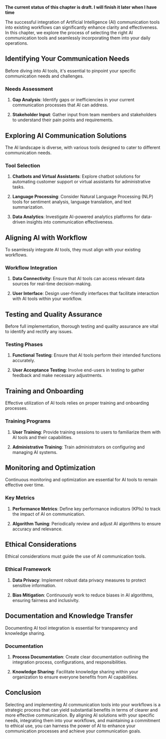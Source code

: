 **The current status of this chapter is draft. I will finish it later when I have time**

The successful integration of Artificial Intelligence (AI) communication tools into existing workflows can significantly enhance clarity and effectiveness. In this chapter, we explore the process of selecting the right AI communication tools and seamlessly incorporating them into your daily operations.

Identifying Your Communication Needs
------------------------------------

Before diving into AI tools, it's essential to pinpoint your specific communication needs and challenges.

### Needs Assessment

1. **Gap Analysis**: Identify gaps or inefficiencies in your current communication processes that AI can address.

2. **Stakeholder Input**: Gather input from team members and stakeholders to understand their pain points and requirements.

Exploring AI Communication Solutions
------------------------------------

The AI landscape is diverse, with various tools designed to cater to different communication needs.

### Tool Selection

1. **Chatbots and Virtual Assistants**: Explore chatbot solutions for automating customer support or virtual assistants for administrative tasks.

2. **Language Processing**: Consider Natural Language Processing (NLP) tools for sentiment analysis, language translation, and text summarization.

3. **Data Analytics**: Investigate AI-powered analytics platforms for data-driven insights into communication effectiveness.

Aligning AI with Workflow
-------------------------

To seamlessly integrate AI tools, they must align with your existing workflows.

### Workflow Integration

1. **Data Connectivity**: Ensure that AI tools can access relevant data sources for real-time decision-making.

2. **User Interface**: Design user-friendly interfaces that facilitate interaction with AI tools within your workflow.

Testing and Quality Assurance
-----------------------------

Before full implementation, thorough testing and quality assurance are vital to identify and rectify any issues.

### Testing Phases

1. **Functional Testing**: Ensure that AI tools perform their intended functions accurately.

2. **User Acceptance Testing**: Involve end-users in testing to gather feedback and make necessary adjustments.

Training and Onboarding
-----------------------

Effective utilization of AI tools relies on proper training and onboarding processes.

### Training Programs

1. **User Training**: Provide training sessions to users to familiarize them with AI tools and their capabilities.

2. **Administrative Training**: Train administrators on configuring and managing AI systems.

Monitoring and Optimization
---------------------------

Continuous monitoring and optimization are essential for AI tools to remain effective over time.

### Key Metrics

1. **Performance Metrics**: Define key performance indicators (KPIs) to track the impact of AI on communication.

2. **Algorithm Tuning**: Periodically review and adjust AI algorithms to ensure accuracy and relevance.

Ethical Considerations
----------------------

Ethical considerations must guide the use of AI communication tools.

### Ethical Framework

1. **Data Privacy**: Implement robust data privacy measures to protect sensitive information.

2. **Bias Mitigation**: Continuously work to reduce biases in AI algorithms, ensuring fairness and inclusivity.

Documentation and Knowledge Transfer
------------------------------------

Documenting AI tool integration is essential for transparency and knowledge sharing.

### Documentation

1. **Process Documentation**: Create clear documentation outlining the integration process, configurations, and responsibilities.

2. **Knowledge Sharing**: Facilitate knowledge sharing within your organization to ensure everyone benefits from AI capabilities.

Conclusion
----------

Selecting and implementing AI communication tools into your workflows is a strategic process that can yield substantial benefits in terms of clearer and more effective communication. By aligning AI solutions with your specific needs, integrating them into your workflows, and maintaining a commitment to ethical use, you can harness the power of AI to enhance your communication processes and achieve your communication goals.

